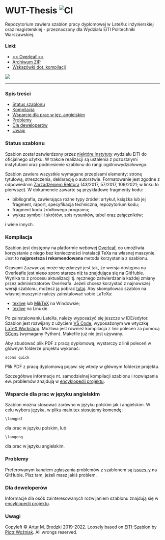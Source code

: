 # WUT-Thesis ![CI](https://github.com/ArturB/WUT-Thesis/workflows/CI/badge.svg)

Repozytorium zawiera szablon pracy dyplomowej w LateXu: inżynierskiej oraz magisterskiej - przeznaczony dla Wydziału EiTI Politechniki Warszawskiej.

#### Linki:
[ref:overleaf]: https://www.overleaf.com/latex/templates/wut-thesis/vfvvdqztfqbt
[ref:current-zip]: https://github.com/ArturB/WUT-Thesis/archive/refs/heads/master.zip
[ref:poradnik-ii]: http://www.ii.pw.edu.pl/index.php/ii_pol/Instytut-Informatyki/Nauczanie/Poradnik-dyplomanta/Przygotowanie-pracy-dyplomowej
[ref:wiki]: https://github.com/ArturB/WUT-Thesis/wiki
[ref:zarządzenie-rektora]: https://www.bip.pw.edu.pl/Wewnetrzne-akty-prawne/Dokumenty-Rektora-PW/Zarzadzenia-Rektora/2016/Zarzadzenie-Rektora-nr-43-2016-z-dnia-8-09-2016

[ref:texlive]: https://www.tug.org/texlive/
[ref:miktex]: https://miktex.org/
[ref:vscode]: https://code.visualstudio.com/
[ref:workshop]: https://marketplace.visualstudio.com/items?itemName=James-Yu.latex-workshop
[ref:scons]: https://scons.org/

[ref:main-tex]: https://github.com/ArturB/WUT-Thesis/blob/master/main.tex
[ref:issues]: https://github.com/ArturB/WUT-Thesis/issues

*  [>> Overleaf <<][ref:overleaf] 
* [Archiwum ZIP][ref:current-zip]
* [Wskazówki dot. kompilacji][ref:wiki]

![](https://i.imgur.com/yeeuWpC.png)

----
### Spis treści
* [Status szablonu](#status-szablonu)
* [Kompilacja](#kompilacja)
* [Wsparcie dla prac w jęz. angielskim](#wsparcie-dla-prac-w-języku-angielskim)
* [Problemy](#problemy)
* [Dla deweloperów](#dla-deweloperów)
* [Uwagi](#uwagi)

### Status szablonu
Szablon został zatwierdzony przez [niektóre Instytuty][ref:poradnik-ii] wydziału EiTI do oficjalnego użytku. W trakcie realizacji są ustalenia z pozostałymi instytutami oraz podniesienie szablonu do rangi ogólnowydziałowego.

Szablon zawiera wszystkie wymagane przepisami elementy: stronę tytułową, streszczenia, deklarację o autorstwie. Formatowanie jest zgodne z odpowiednim [Zarządzeniem Rektora][ref:zarządzenie-rektora] (43/2017, 57/2017, 109/2021; w linku to pierwsze). W dokumencie zawarte są przykładowe fragmenty kodu:
- bibliografia, zawierająca różne typy źródeł: artykuł, książka lub jej fragment, raport, specyfikacja techniczna, repozytorium kodu;
- fragment kodu źródłowego programu;
- wykaz symboli i skrótów, spis rysunków, tabel oraz załączników;

i wiele innych. 

### Kompilacja
Szablon jest dostępny na platformie webowej [Overleaf][ref:overleaf], co umożliwia korzystanie z niego bez konieczności instalacji TeXa na własnej maszynie. Jest to **najprostsza i rekomendowana** metoda korzystania z szablonu. 

~~Czasami~~ Zazwyczaj ~~może się zdarzyć~~ jest tak, że wersja dostępna na Overleafie jest ~~nieco~~ sporo starsza niż ta znajdująca się na GitHubie. Wynika to z procesu aktualizacji tj. ręcznego zatwierdzania każdej zmiany przez administratorów Overleafa. Jeżeli chcesz korzystać z najnowszej wersji szablonu, możesz ją pobrać [tutaj][ref:current-zip]. Aby skompilować szablon na własnej maszynie należy zainstalować sobie LaTeXa:
- [texlive][ref:texlive] lub [MikTeX][ref:miktex] na Windowsie;
- [texlive][ref:texlive] na Linuxie.

Po zainstalowaniu LateXa, należy wyposażyć się jeszcze w IDE/edytor. Szablon jest rozwijany z użyciem [VS Code][ref:vscode], wyposażonym we wtyczkę [LaTeX Workshop][ref:workshop]. Możliwa jest również kompilacja z linii poleceń za pomocą [SCons][ref:scons] (wymagany Python). Makefile już nie jest używany.

Aby zbudować plik PDF z pracą dyplomową, wystarczy z linii poleceń w głównym folderze projektu wykonać:
```
scons quick
```

Plik PDF z pracą dyplomową pojawi się wtedy w głównym folderze projektu.

Szczegółowe informacje nt. samodzielnej kompilacji szablonu i rozwiązania ew. problemów znajdują w [encyklopedii projektu][ref:wiki]. 

### Wsparcie dla prac w języku angielskim
Szablon można stosować zarówno w języku polskim jak i angielskim. W celu wyboru języka, w pliku [main.tex][ref:main-tex] stosujemy komendę:

```
\langpol
```

dla prac w języku polskim, lub

```
\langeng
```

dla prac w języku angielskim. 

### Problemy
Preferowanym kanałem zgłaszania problemów z szablonem są [issues-y][ref:issues] na GitHubie. Pisz tam, jeżeli masz jakiś problem.

### Dla deweloperów
Informacje dla osób zainteresowanych rozwijaniem szablonu znajdują się w [encyklopedii projektu][ref:wiki]. 

### Uwagi
Copyleft © [Artur M. Brodzki](https://github.com/ArturB) 2019-2022. Loosely based on [EiTI-Szablon](https://github.com/pwozniak/EiTI-Szablon) by [Piotr Woźniak](https://github.com/pwozniak). All wrongs reserved. 
